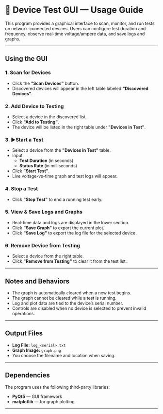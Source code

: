 # 📘 Device Test GUI — Usage Guide

This program provides a graphical interface to scan, monitor, and run tests on network-connected devices. Users can configure test duration and frequency, observe real-time voltage/ampere data, and save logs and graphs.

---

## Using the GUI

### 1. Scan for Devices
- Click the **"Scan Devices"** button.
- Discovered devices will appear in the left table labeled **"Discovered Devices"**.

### 2. Add Device to Testing
- Select a device in the discovered list.
- Click **"Add to Testing"**.
- The device will be listed in the right table under **"Devices in Test"**.

### 3. ▶Start a Test
- Select a device from the **"Devices in Test"** table.
- Input:
  - **Test Duration** (in seconds)
  - **Status Rate** (in milliseconds)
- Click **"Start Test"**.
- Live voltage-vs-time graph and test logs will appear.

### 4. Stop a Test
- Click **"Stop Test"** to end a running test early.

### 5.  View & Save Logs and Graphs
- Real-time data and logs are displayed in the lower section.
- Click **"Save Graph"** to export the current plot.
- Click **"Save Log"** to export the log file for the selected device.

### 6. Remove Device from Testing
- Select a device from the right table.
- Click **"Remove from Testing"** to clear it from the test list.

---

## Notes and Behaviors
- The graph is automatically cleared when a new test begins.
- The graph cannot be cleared while a test is running.
- Log and plot data are tied to the device’s serial number.
- Controls are disabled when no device is selected to prevent invalid operations.

---

## Output Files
- **Log File:** `log_<serial>.txt`
- **Graph Image:** `graph.png`
- You choose the filename and location when saving.

---

## Dependencies
The program uses the following third-party libraries:
- **PyQt5** — GUI framework
- **matplotlib** — for graph plotting


---

